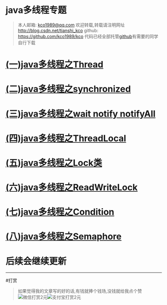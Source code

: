 java多线程专题
=========

>本人邮箱: <kco1989@qq.com>
>欢迎转载,转载请注明网址 <http://blog.csdn.net/tianshi_kco>
>github: <https://github.com/kco1989/kco>
>代码已经全部托管[github](https://github.com/kco1989/kco/blob/master/threadTest)有需要的同学自行下载


# [(一)java多线程之Thread](http://blog.csdn.net/tianshi_kco/article/details/52960639)
# [(二)java多线程之synchronized](http://blog.csdn.net/tianshi_kco/article/details/52960668)
# [(三)java多线程之wait notify notifyAll](http://blog.csdn.net/tianshi_kco/article/details/52960699)
# [(四)java多线程之ThreadLocal](http://blog.csdn.net/tianshi_kco/article/details/52960706)
# [(五)java多线程之Lock类](http://blog.csdn.net/tianshi_kco/article/details/52960709)
# [(六)java多线程之ReadWriteLock](http://blog.csdn.net/tianshi_kco/article/details/52964939)
# [(七)java多线程之Condition](http://blog.csdn.net/tianshi_kco/article/details/52964941)
# [(八)java多线程之Semaphore](http://blog.csdn.net/tianshi_kco/article/details/52964947)
# 后续会继续更新

---
#打赏
>如果觉得我的文章写的好的话,有钱就捧个钱场,没钱就给我点个赞
>![微信打赏2元](http://img.blog.csdn.net/20161028223820526)![支付宝打赏2元](http://img.blog.csdn.net/20161028223845557)
